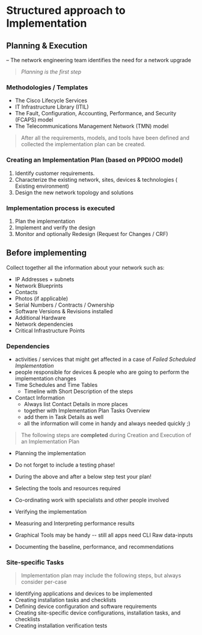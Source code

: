 # Structured approach to Implementation

## Planning & Execution

– The network engineering team identifies the need for a network upgrade
> *Planning is the first step*

### **Methodologies / Templates**
* The Cisco Lifecycle Services
* IT Infrastructure Library (ITIL)
* The Fault, Configuration, Accounting, Performance, and Security  (FCAPS) model
* The Telecommunications Management Network (TMN) model

> After all the requirements, models, and tools have been defined and collected
> the implementation plan can be created.

### **Creating an Implementation Plan (based on PPDIOO model)**

1.  Identify customer requirements.
2.  Characterize the existing network, sites, devices & technologies ( Existing environment)
3.  Design the new network topology and solutions

### **Implementation process is executed**

1. Plan the implementation
2. Implement and verify the design
3. Monitor and optionally Redesign (Request for Changes / CRF)

## **Before implementing**

Collect together all the information about your network such as:
- IP Addresses + subnets
- Network Blueprints
- Contacts
- Photos (if applicable)
- Serial Numbers / Contracts / Ownership
- Software Versions & Revisions installed
- Additional Hardware
- Network dependencies
- Critical Infrastructure Points

### **Dependencies**
- activities / services that might get affected in a case of *Failed Scheduled Implementation*
- people responsible for devices & people who are going to perform the implementation changes
- Time Schedules and Time Tables 
  - Timeline with Short Description of the steps
- Contact Information 
  - Always list Contact Details in more places 
  - together with Implementation Plan Tasks Overview
  - add them in Task Details as well
  - all the information will come in handy and always needed quickly ;)
> The following steps are **completed** during Creation and Execution of an Implementation Plan

- Planning the implementation
- Do not forget to include a testing phase!
- During the above and after a below step test your plan!

- Selecting the tools and resources required
- Co-ordinating work with specialists and other people involved
- Verifying the implementation
- Measuring and Interpreting performance results
- Graphical Tools may be handy -- still all apps need CLI Raw data-inputs
- Documenting the baseline, performance, and recommendations

### **Site-specific Tasks**
> Implementation plan may include the following steps, but always consider per-case

* Identifying applications and devices to be implemented
* Creating installation tasks and checklists
* Defining device configuration and software requirements
* Creating site-specific device configurations, installation tasks, and checklists
* Creating installation verification tests

